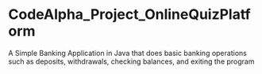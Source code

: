 # CodeAlpha_Project_OnlineQuizPlatform
A Simple Banking Application in Java that does basic banking operations such as deposits, withdrawals, checking balances, and exiting the program
